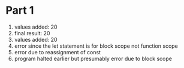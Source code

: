 # Part 1

1. values added: 20
2. final result: 20
3. values added: 20
4. error since the let statement is for block scope not function scope
5. error due to reassignment of const
6. program halted earlier but presumably error due to block scope